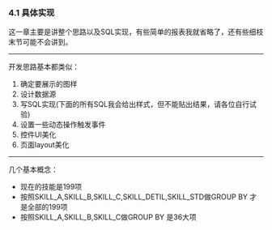 ### 4.1 具体实现
这一章主要是讲整个思路以及SQL实现，有些简单的报表我就省略了，还有些细枝末节可能不会讲到。

----
开发思路基本都类似：

1. 确定要展示的图样
2. 设计数据源
3. 写SQL实现(下面的所有SQL我会给出样式，但不能贴出结果，请各位自行试验)
4. 设置一些动态操作触发事件
5. 控件UI美化
6. 页面layout美化
---
几个基本概念：
* 现在的技能是199项
* 按照SKILL_A,SKILL_B,SKILL_C,SKILL_DETIL,SKILL_STD做GROUP BY 才是全部的199项
* 按照SKILL_A,SKILL_B,SKILL_C做GROUP BY 是36大项